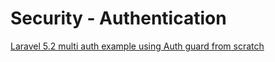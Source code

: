 # Security - Authentication

[Laravel 5.2 multi auth example using Auth guard from scratch](https://www.itsolutionstuff.com/post/laravel-52-multi-auth-example-using-auth-guard-from-scratchexample.html)
